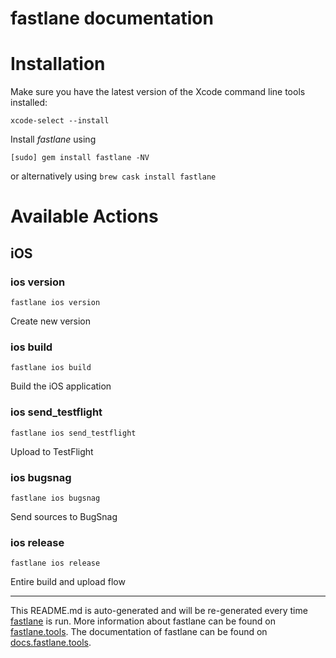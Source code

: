 fastlane documentation
================
# Installation

Make sure you have the latest version of the Xcode command line tools installed:

```
xcode-select --install
```

Install _fastlane_ using
```
[sudo] gem install fastlane -NV
```
or alternatively using `brew cask install fastlane`

# Available Actions
## iOS
### ios version
```
fastlane ios version
```
Create new version
### ios build
```
fastlane ios build
```
Build the iOS application
### ios send_testflight
```
fastlane ios send_testflight
```
Upload to TestFlight
### ios bugsnag
```
fastlane ios bugsnag
```
Send sources to BugSnag
### ios release
```
fastlane ios release
```
Entire build and upload flow

----

This README.md is auto-generated and will be re-generated every time [fastlane](https://fastlane.tools) is run.
More information about fastlane can be found on [fastlane.tools](https://fastlane.tools).
The documentation of fastlane can be found on [docs.fastlane.tools](https://docs.fastlane.tools).
